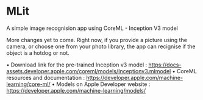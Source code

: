 # MLit
A simple image recognision app using CoreML - Inception V3 model

More changes yet to come. Right now, if you provide a picture using the camera, or choose one from your photo library, the app can recignise if the object is a hotdog or not. 

• Download link for the pre-trained Inception v3 model : https://docs-assets.developer.apple.com/coreml/models/Inceptionv3.mlmodel
• CoreML resources and documentation : https://developer.apple.com/machine-learning/core-ml/
• Models on Apple Developer website : https://developer.apple.com/machine-learning/models/
